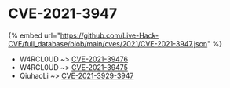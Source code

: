 # CVE-2021-3947
{% embed url="https://github.com/Live-Hack-CVE/full_database/blob/main/cves/2021/CVE-2021-3947.json" %}

* W4RCL0UD ~> [CVE-2021-39476](https://www.alice-snow.ru/2021/database/cve-2021-3947/cve-2021-39476-w4rcl0ud)
* W4RCL0UD ~> [CVE-2021-39475](https://www.alice-snow.ru/2021/database/cve-2021-3947/cve-2021-39475-w4rcl0ud)
* QiuhaoLi ~> [CVE-2021-3929-3947](https://www.alice-snow.ru/2021/database/cve-2021-3947/cve-2021-3929-3947-qiuhaoli)